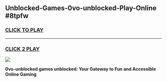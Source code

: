 
## Unblocked-Games-0vo-unblocked-Play-Online #8tpfw
<h3>
<a href="https://news.freeplayer.one?title=0vo-unblocked&ref=3">CLICK TO PLAY</a></h3>
<hr>

<h3>
<a href="https://news.freeplayer.one?title=0vo-unblocked&ref=3">CLICK 2 PLAY</a>
  
</h3>

<a href="https://news.freeplayer.one?title=0vo-unblocked&ref=3"><img src="https://clearcache.store/games.png"></a>


**0vo-unblocked games unblocked: Your Gateway to Fun and Accessible Online Gaming**
